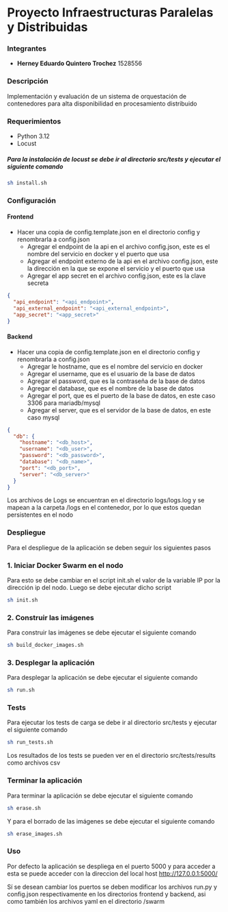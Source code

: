 # Proyecto Infraestructuras Paralelas y Distribuidas



### Integrantes
- **Herney Eduardo Quintero Trochez** 1528556

### Descripción
Implementación y evaluación de un sistema de orquestación de contenedores para alta disponibilidad en procesamiento distribuido


### Requerimientos
- Python 3.12
- Locust
##### Para la instalación de locust se debe ir al directorio src/tests y ejecutar el siguiente comando
```bash
sh install.sh
```
### Configuración
#### Frontend
- Hacer una copia de config.template.json en el directorio config y renombrarla a config.json
  - Agregar el endpoint de la api en el archivo config.json, este es el nombre del servicio en docker y el puerto que usa
  - Agregar el endpoint externo de la api en el archivo config.json, este la dirección en la que se expone el servicio y el puerto que usa
  - Agregar el app secret en el archivo config.json, este es la clave secreta
 
```json
{
  "api_endpoint": "<api_endpoint>",
  "api_external_endpoint": "<api_external_endpoint>",
  "app_secret": "<app_secret>"
}
```

#### Backend
- Hacer una copia de config.template.json en el directorio config y renombrarla a config.json
    - Agregar le hostname, que es el nombre del servicio en docker
    - Agregar el username, que es el usuario de la base de datos
    - Agregar el password, que es la contraseña de la base de datos
    - Agregar el database, que es el nombre de la base de datos
    - Agregar el port, que es el puerto de la base de datos, en este caso 3306 para mariadb/mysql
    - Agregar el server, que es el servidor de la base de datos, en este caso mysql
```json
{
  "db": {
    "hostname": "<db_host>",
    "username": "<db_user>",
    "password": "<db_password>",
    "database": "<db_name>",
    "port": "<db_port>",
    "server": "<db_server>"
  }
}
```
Los archivos de Logs se encuentran en el directorio logs/logs.log y se mapean a la carpeta /logs en el contenedor, por lo que estos quedan persistentes en el nodo

### Despliegue
Para el despliegue de la aplicación se deben seguir los siguientes pasos
### 1. Iniciar Docker Swarm en el nodo
Para esto se debe cambiar en el script init.sh el valor de la variable IP por la dirección ip del nodo. Luego se debe ejecutar dicho script
```bash
sh init.sh
```
### 2. Construir las imágenes
Para construir las imágenes se debe ejecutar el siguiente comando
```bash
sh build_docker_images.sh
```
### 3. Desplegar la aplicación
Para desplegar la aplicación se debe ejecutar el siguiente comando
```bash
sh run.sh
```
### Tests
Para ejecutar los tests de carga se debe ir al directorio src/tests y ejecutar el siguiente comando
```bash
sh run_tests.sh
```
Los resultados de los tests se pueden ver en el directorio src/tests/results como archivos csv

### Terminar la aplicación
Para terminar la aplicación se debe ejecutar el siguiente comando
```bash
sh erase.sh
```
Y para el borrado de las imágenes se debe ejecutar el siguiente comando
```bash
sh erase_images.sh
```

### Uso
Por defecto la aplicación se despliega en el puerto 5000 y para acceder a esta se puede acceder con la direccion del local host
http://127.0.0.1:5000/

Sí se desean cambiar los puertos se deben modificar los archivos run.py y config.json respectivamente en los directorios frontend y backend, asi como también los archivos yaml en el directorio /swarm